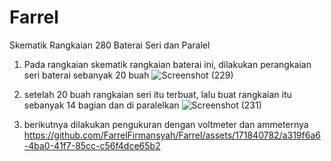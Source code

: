 # Farrel
Skematik Rangkaian 280 Baterai Seri dan Paralel 

1. Pada rangkaian skematik rangkaian baterai ini, dilakukan perangkaian seri baterai sebanyak 20 buah
![Screenshot (229)](https://github.com/FarrelFirmansyah/Farrel/assets/171840782/4e3310d2-62ed-4b82-9ac1-1b6d300e99e0)

2. setelah 20 buah rangkaian seri itu terbuat, lalu buat rangkaian itu sebanyak 14 bagian dan di paralelkan
![Screenshot (231)](https://github.com/FarrelFirmansyah/Farrel/assets/171840782/cac2fa83-faae-4b15-b129-784a61701007)

3. berikutnya dilakukan pengukuran dengan voltmeter dan ammeternya
https://github.com/FarrelFirmansyah/Farrel/assets/171840782/a319f6a6-4ba0-41f7-85cc-c56f4dce65b2

